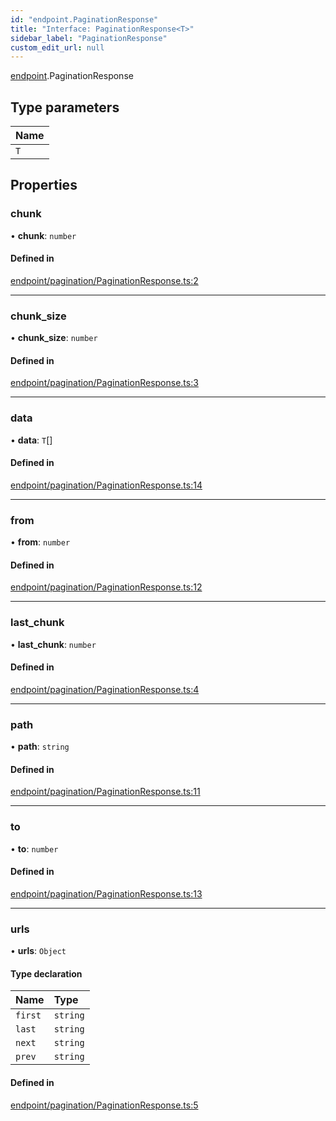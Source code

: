 ```yaml
---
id: "endpoint.PaginationResponse"
title: "Interface: PaginationResponse<T>"
sidebar_label: "PaginationResponse"
custom_edit_url: null
---
```


[endpoint](../modules/endpoint.md).PaginationResponse

## Type parameters

| Name |
| :------ |
| `T` |

## Properties

### chunk

• **chunk**: `number`

#### Defined in

[endpoint/pagination/PaginationResponse.ts:2](https://github.com/Teck-Digital/teckboard-api-js/blob/0ed37d3/packages/v1/endpoint/pagination/PaginationResponse.ts#L2)

___

### chunk\_size

• **chunk\_size**: `number`

#### Defined in

[endpoint/pagination/PaginationResponse.ts:3](https://github.com/Teck-Digital/teckboard-api-js/blob/0ed37d3/packages/v1/endpoint/pagination/PaginationResponse.ts#L3)

___

### data

• **data**: `T`[]

#### Defined in

[endpoint/pagination/PaginationResponse.ts:14](https://github.com/Teck-Digital/teckboard-api-js/blob/0ed37d3/packages/v1/endpoint/pagination/PaginationResponse.ts#L14)

___

### from

• **from**: `number`

#### Defined in

[endpoint/pagination/PaginationResponse.ts:12](https://github.com/Teck-Digital/teckboard-api-js/blob/0ed37d3/packages/v1/endpoint/pagination/PaginationResponse.ts#L12)

___

### last\_chunk

• **last\_chunk**: `number`

#### Defined in

[endpoint/pagination/PaginationResponse.ts:4](https://github.com/Teck-Digital/teckboard-api-js/blob/0ed37d3/packages/v1/endpoint/pagination/PaginationResponse.ts#L4)

___

### path

• **path**: `string`

#### Defined in

[endpoint/pagination/PaginationResponse.ts:11](https://github.com/Teck-Digital/teckboard-api-js/blob/0ed37d3/packages/v1/endpoint/pagination/PaginationResponse.ts#L11)

___

### to

• **to**: `number`

#### Defined in

[endpoint/pagination/PaginationResponse.ts:13](https://github.com/Teck-Digital/teckboard-api-js/blob/0ed37d3/packages/v1/endpoint/pagination/PaginationResponse.ts#L13)

___

### urls

• **urls**: `Object`

#### Type declaration

| Name | Type |
| :------ | :------ |
| `first` | `string` |
| `last` | `string` |
| `next` | `string` |
| `prev` | `string` |

#### Defined in

[endpoint/pagination/PaginationResponse.ts:5](https://github.com/Teck-Digital/teckboard-api-js/blob/0ed37d3/packages/v1/endpoint/pagination/PaginationResponse.ts#L5)
